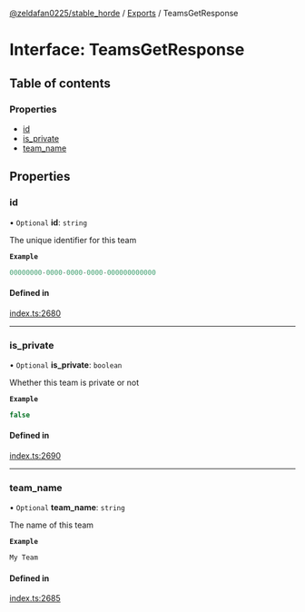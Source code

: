 [@zeldafan0225/stable_horde](../README.md) / [Exports](../modules.md) / TeamsGetResponse

# Interface: TeamsGetResponse

## Table of contents

### Properties

- [id](TeamsGetResponse.md#id)
- [is\_private](TeamsGetResponse.md#is_private)
- [team\_name](TeamsGetResponse.md#team_name)

## Properties

### id

• `Optional` **id**: `string`

The unique identifier for this team

**`Example`**

```ts
00000000-0000-0000-0000-000000000000
```

#### Defined in

[index.ts:2680](https://github.com/ZeldaFan0225/stable_horde/blob/4f15ca1/index.ts#L2680)

___

### is\_private

• `Optional` **is\_private**: `boolean`

Whether this team is private or not

**`Example`**

```ts
false
```

#### Defined in

[index.ts:2690](https://github.com/ZeldaFan0225/stable_horde/blob/4f15ca1/index.ts#L2690)

___

### team\_name

• `Optional` **team\_name**: `string`

The name of this team

**`Example`**

```ts
My Team
```

#### Defined in

[index.ts:2685](https://github.com/ZeldaFan0225/stable_horde/blob/4f15ca1/index.ts#L2685)
